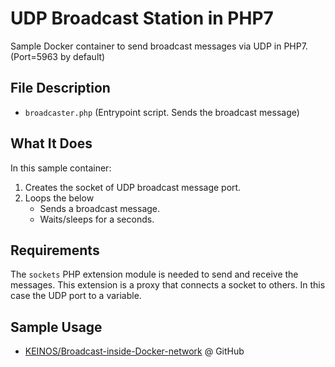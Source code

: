 # UDP Broadcast Station in PHP7

Sample Docker container to send broadcast messages via UDP in PHP7. (Port=5963 by default)

## File Description

- `broadcaster.php` (Entrypoint script. Sends the broadcast message)

## What It Does

In this sample container:

1. Creates the socket of UDP broadcast message port.
2. Loops the below
    - Sends a broadcast message.
    - Waits/sleeps for a seconds.

## Requirements

The `sockets` PHP extension module is needed to send and receive the messages. This extension is a proxy that connects a socket to others. In this case the UDP port to a variable.

## Sample Usage

- [KEINOS/Broadcast-inside-Docker-network](https://github.com/KEINOS/Broadcast-inside-Docker-network) @ GitHub